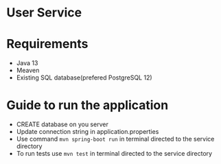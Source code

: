 # User Service

# Requirements
- Java 13 
- Meaven
- Existing SQL database(prefered PostgreSQL 12)
# Guide to run the application

- CREATE database on you server 
- Update connection string in application.properties
- Use command `mvn spring-boot run` in terminal directed to the service directory 
- To run tests use  `mvn test`  in terminal directed to the service directory 

